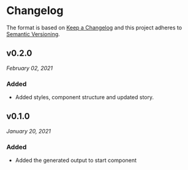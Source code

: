 # Changelog

The format is based on [Keep a Changelog](http://keepachangelog.com/en/1.0.0/)
and this project adheres to [Semantic Versioning](http://semver.org/spec/v2.0.0.html).


v0.2.0
------------------------------
*February 02, 2021*

### Added
- Added styles, component structure and updated story.


v0.1.0
------------------------------
*January 20, 2021*

### Added
- Added the generated output to start component
